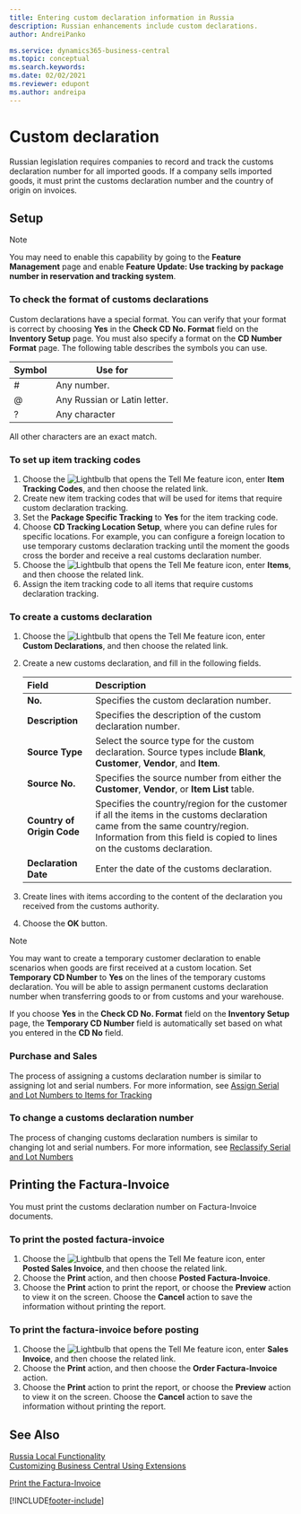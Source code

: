 ```yaml
---
title: Entering custom declaration information in Russia
description: Russian enhancements include custom declarations.
author: AndreiPanko

ms.service: dynamics365-business-central
ms.topic: conceptual
ms.search.keywords:
ms.date: 02/02/2021
ms.reviewer: edupont
ms.author: andreipa
---
```


# Custom declaration
Russian legislation requires companies to record and track the customs declaration number for all imported goods. If a company sells imported goods, it must print the customs declaration number and the country of origin on invoices.

## Setup
> [!NOTE]
> You may need to enable this capability by going to the **Feature Management** page and enable **Feature Update: Use tracking by package number in reservation and tracking system**.

### To check the format of customs declarations
Custom declarations have a special format. You can verify that your format is correct by choosing **Yes** in the **Check CD No. Format** field on the **Inventory Setup** page. 
You must also specify a format on the **CD Number Format** page. The following table describes the symbols you can use.

|Symbol  |Use for|
|---------|---------|
|#|Any number.|
|@|Any Russian or Latin letter.|
|?|Any character|

All other characters are an exact match.

### To set up item tracking codes
1. Choose the ![Lightbulb that opens the Tell Me feature](../../media/ui-search/search_small.png "Tell me what you want to do") icon, enter **Item Tracking Codes**, and then choose the related link.
2. Create new item tracking codes that will be used for items that require custom declaration tracking.
3. Set the **Package Specific Tracking** to **Yes** for the item tracking code.
4. Choose **CD Tracking Location Setup**, where you can define rules for specific locations. For example, you can configure a foreign location to use temporary customs declaration tracking until the moment the goods cross the border and receive a real customs declaration number.
5. Choose the ![Lightbulb that opens the Tell Me feature](../../media/ui-search/search_small.png "Tell me what you want to do") icon, enter **Items**, and then choose the related link.
6. Assign the item tracking code to all items that require customs declaration tracking. 

<!-- 
> [!NOTE]
> Unlike the Serial or Lot number specific tracking, you can add CD specific tracking to items that have open transactions.
-->

### To create a customs declaration
1. Choose the ![Lightbulb that opens the Tell Me feature](../../media/ui-search/search_small.png "Tell me what you want to do") icon, enter **Custom Declarations**, and then choose the related link.
2. Create a new customs declaration, and fill in the following fields.

   | Field                      | Description                                                  |
   | :------------------------- | :----------------------------------------------------------- |
   | **No.**                    | Specifies the custom declaration number.                     |
   | **Description**            | Specifies the description of the custom declaration number.  |
   | **Source Type**            | Select the source type for the custom declaration. Source types include **Blank**, **Customer**, **Vendor**, and **Item**. |
   | **Source No.**             | Specifies the source number from either the **Customer**, **Vendor**, or **Item List** table.|
   | **Country of Origin Code** | Specifies the country/region for the customer if all the items in the customs declaration came from the same country/region. Information from this field is copied to lines on the customs declaration. |
   | **Declaration Date**       | Enter the date of the customs declaration.                    |

3. Create lines with items according to the content of the declaration you received from the customs authority.
4. Choose the **OK** button.

> [!NOTE]
> You may want to create a temporary customer declaration to enable scenarios when goods are first received at a custom location. Set **Temporary CD Number** to **Yes** on the lines of the temporary customs declaration. You will be able to assign permanent customs declaration number when transferring goods to or from customs and your warehouse.
>
> If you choose **Yes** in the **Check CD No. Format** field on the **Inventory Setup** page, the **Temporary CD Number** field is automatically set based on what you entered in the **CD No** field.

### Purchase and Sales
The process of assigning a customs declaration number is similar to assigning lot and serial numbers. For more information, see [Assign Serial and Lot Numbers to Items for Tracking](../../inventory-how-work-item-tracking.md#to-assign-serial-or-lot-numbers-during-an-inbound-transaction)

### To change a customs declaration number
The process of changing customs declaration numbers is similar to changing lot and serial numbers. For more information, see [Reclassify Serial and Lot Numbers](../../inventory-how-work-item-tracking.md#to-reclassify-serial-or-lot-numbers)


## Printing the Factura-Invoice
You must print the customs declaration number on Factura-Invoice documents.

### To print the posted factura-invoice
1. Choose the ![Lightbulb that opens the Tell Me feature](../../media/ui-search/search_small.png "Tell me what you want to do") icon, enter **Posted Sales Invoice**, and then choose the related link.
2. Choose the **Print** action, and then choose **Posted Factura-Invoice**.
3. Choose the **Print** action to print the report, or choose the **Preview** action to view it on the screen. Choose the **Cancel** action to save the information without printing the report.

### To print the factura-invoice before posting
1. Choose the ![Lightbulb that opens the Tell Me feature](../../media/ui-search/search_small.png "Tell me what you want to do") icon, enter **Sales Invoice**, and then choose the related link.
2. Choose the **Print** action, and then choose the **Order Factura-Invoice** action.
3. Choose the **Print** action to print the report, or choose the **Preview** action to view it on the screen. Choose the **Cancel** action to save the information without printing the report.


## See Also
[Russia Local Functionality](russia-local-functionality.md)  
[Customizing Business Central Using Extensions](../../ui-extensions.md)  

[Print the Factura-Invoice](How-to-Print-the-Factura-Invoice.md)  


[!INCLUDE[footer-include](../../includes/footer-banner.md)]
